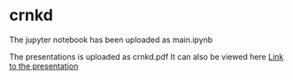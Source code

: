 # crnkd

The jupyter notebook has been uploaded as main.ipynb

The presentations is uploaded as crnkd.pdf 
It can also be viewed here
[Link to the presentation](https://docs.google.com/presentation/d/1P5e9_kKTHful2DM732ohlsYJG6ySQZk7RosdZownxHk/edit?usp=sharing)
